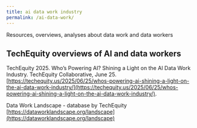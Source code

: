 ```yaml
---
title: ai data work industry
permalink: /ai-data-work/
---
```


Resources, overviews, analyses about data work and data workers

## TechEquity overviews of AI and data workers

TechEquity 2025. Who’s Powering AI? Shining a Light on the AI Data Work Industry. TechEquity Collaborative, June 25. [https://techequity.us/2025/06/25/whos-powering-ai-shining-a-light-on-the-ai-data-work-industry/](https://techequity.us/2025/06/25/whos-powering-ai-shining-a-light-on-the-ai-data-work-industry/).


Data Work Landscape - database by TechEquity
[https://dataworklandscape.org/landscape](https://dataworklandscape.org/landscape)


